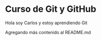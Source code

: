# Curso de Git y GitHub

Hola soy Carlos y estoy aprendiendo Git

Agregando más contenido al README.md